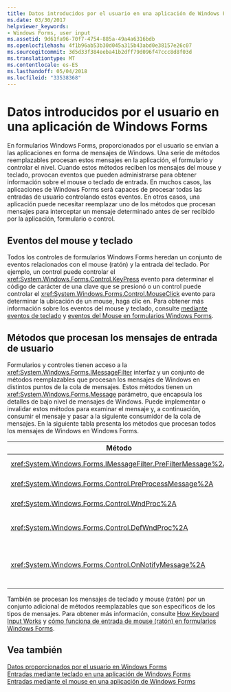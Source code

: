 ```yaml
---
title: Datos introducidos por el usuario en una aplicación de Windows Forms
ms.date: 03/30/2017
helpviewer_keywords:
- Windows Forms, user input
ms.assetid: 9d61fa96-70f7-4754-885a-49a4a6316bdb
ms.openlocfilehash: 4f1b96ab53b30d045a315b43abd0e38157e26c07
ms.sourcegitcommit: 3d5d33f384eeba41b2dff79d096f47ccc8d8f03d
ms.translationtype: MT
ms.contentlocale: es-ES
ms.lasthandoff: 05/04/2018
ms.locfileid: "33538368"
---
```

# <a name="user-input-in-a-windows-forms-application"></a>Datos introducidos por el usuario en una aplicación de Windows Forms
En formularios Windows Forms, proporcionados por el usuario se envían a las aplicaciones en forma de mensajes de Windows. Una serie de métodos reemplazables procesan estos mensajes en la aplicación, el formulario y controlar el nivel. Cuando estos métodos reciben los mensajes del mouse y teclado, provocan eventos que pueden administrarse para obtener información sobre el mouse o teclado de entrada. En muchos casos, las aplicaciones de Windows Forms será capaces de procesar todas las entradas de usuario controlando estos eventos. En otros casos, una aplicación puede necesitar reemplazar uno de los métodos que procesan mensajes para interceptar un mensaje determinado antes de ser recibido por la aplicación, formulario o control.  
  
## <a name="mouse-and-keyboard-events"></a>Eventos del mouse y teclado  
 Todos los controles de formularios Windows Forms heredan un conjunto de eventos relacionados con el mouse (ratón) y la entrada del teclado. Por ejemplo, un control puede controlar el <xref:System.Windows.Forms.Control.KeyPress> evento para determinar el código de carácter de una clave que se presionó o un control puede controlar el <xref:System.Windows.Forms.Control.MouseClick> evento para determinar la ubicación de un mouse, haga clic en. Para obtener más información sobre los eventos del mouse y teclado, consulte [mediante eventos de teclado](../../../docs/framework/winforms/using-keyboard-events.md) y [eventos del Mouse en formularios Windows Forms](../../../docs/framework/winforms/mouse-events-in-windows-forms.md).  
  
## <a name="methods-that-process-user-input-messages"></a>Métodos que procesan los mensajes de entrada de usuario  
 Formularios y controles tienen acceso a la <xref:System.Windows.Forms.IMessageFilter> interfaz y un conjunto de métodos reemplazables que procesan los mensajes de Windows en distintos puntos de la cola de mensajes. Estos métodos tienen un <xref:System.Windows.Forms.Message> parámetro, que encapsula los detalles de bajo nivel de mensajes de Windows. Puede implementar o invalidar estos métodos para examinar el mensaje y, a continuación, consumir el mensaje y pasar a la siguiente consumidor de la cola de mensajes. En la siguiente tabla presenta los métodos que procesan todos los mensajes de Windows en Windows Forms.  
  
|Método|Notas|  
|------------|-----------|  
|<xref:System.Windows.Forms.IMessageFilter.PreFilterMessage%2A>|Este método intercepta los mensajes de Windows (también conocido como expuestos) en cola en el nivel de aplicación.|  
|<xref:System.Windows.Forms.Control.PreProcessMessage%2A>|Este método intercepta los mensajes de Windows en el nivel de formulario y el control antes de que se han procesado.|  
|<xref:System.Windows.Forms.Control.WndProc%2A>|Este método procesa los mensajes de Windows en el nivel de formulario y control.|  
|<xref:System.Windows.Forms.Control.DefWndProc%2A>|Este método realiza el procesamiento predeterminado de mensajes de Windows en el nivel de formulario y control. Esto proporciona la funcionalidad básica de una ventana.|  
|<xref:System.Windows.Forms.Control.OnNotifyMessage%2A>|Este método intercepta los mensajes en el nivel de formulario y el control después de que se han procesado. El <xref:System.Windows.Forms.ControlStyles.EnableNotifyMessage> se debe establecer el bit de estilo para que se llama a este método.|  
  
 También se procesan los mensajes de teclado y mouse (ratón) por un conjunto adicional de métodos reemplazables que son específicos de los tipos de mensajes. Para obtener más información, consulte [How Keyboard Input Works](../../../docs/framework/winforms/how-keyboard-input-works.md) y [cómo funciona de entrada de mouse (ratón) en formularios Windows Forms](../../../docs/framework/winforms/how-mouse-input-works-in-windows-forms.md).  
  
## <a name="see-also"></a>Vea también  
 [Datos proporcionados por el usuario en Windows Forms](../../../docs/framework/winforms/user-input-in-windows-forms.md)  
 [Entradas mediante teclado en una aplicación de Windows Forms](../../../docs/framework/winforms/keyboard-input-in-a-windows-forms-application.md)  
 [Entradas mediante el mouse en una aplicación de Windows Forms](../../../docs/framework/winforms/mouse-input-in-a-windows-forms-application.md)
